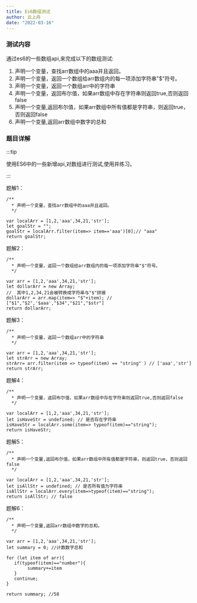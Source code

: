 ```yaml
---
title: Es6数组测试
author: 云上舟
date: "2022-03-16"
---
```


### 测试内容

   通过es6的一些数组api,来完成以下的数组测试:

1. 声明一个变量，查找arr数组中的aaa并且返回。
2.  声明一个变量，返回一个数组给arr数组内的每一项添加字符串"$"符号。
3.  声明一个变量，返回一个数组arr中的字符串
4.  声明一个变量，返回布尔值，如果arr数组中存在字符串则返回true,否则返回false
5.  声明一个变量,返回布尔值，如果arr数组中所有值都是字符串，则返回true，否则返回false
6.  声明一个变量,返回arr数组中数字的总和



### 题目详解

:::tip

  使用ES6中的一些新增api,对数组进行测试,使用并练习。

:::

题解1：

```
/**
  * 声明一个变量，查找arr数组中的aaa并且返回。
  */

var localArr = [1,2,'aaa',34,21,'str'];
let goalStr = "";
goalStr = localArr.filter(item=> item=='aaa')[0];// "aaa"
return goalStr;
```



题解2：

```
/**
  * 声明一个变量，返回一个数组给arr数组内的每一项添加字符串"$"符号。
  */

var arr = [1,2,'aaa',34,21,'str'];
let dollarArr = new Array;
//  其中1,2,34,21会被转换成字符串与"$"拼接
dollarArr = arr.map(item=> "$"+item); // ["$1","$2",'$aaa',"$34","$21","$str"]
return dollarArr;

```



题解3：

```
/**
  * 声明一个变量，返回一个数组arr中的字符串
  */

var arr = [1,2,'aaa',34,21,'str'];
let strArr = new Array;
strArr= arr.filter(item => typeof(item) == "string" ) // ['aaa','str']
return strArr;

```



题解4：

```
/**
  * 声明一个变量，返回布尔值，如果arr数组中存在字符串则返回true,否则返回false
  */

var localArr = [1,2,'aaa',34,21,'str'];
let isHaveStr = undefined; // 是否存在字符串
isHaveStr = localArr.some(item=> typeof(item)=="string");
return isHaveStr;
```



题解5：

```
/**
  * 声明一个变量,返回布尔值，如果arr数组中所有值都是字符串，则返回true，否则返回false
  */

var localArr = [1,2,'aaa',34,21,'str'];
let isAllStr = undefined; // 是否所有值为字符串
isAllStr = localArr.every(item=>typeof(item)=="string");
return isAllStr; // false

```



题解6：

```
/**
  * 声明一个变量,返回arr数组中数字的总和。
  */

var arr = [1,2,'aaa',34,21,'str'];
let summary = 0; //计数数字总和

for (let item of arr){
   if(typeof(item)=="number"){
   		summary+=item
   }
   continue;
}

return summary; //58

```

